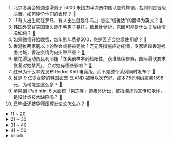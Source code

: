 1. 北京冬奥会短道速滑男子 5000 米接力半决赛中国队意外摔倒，裁判判定晋级决赛，如何评价他们的表现？ [:link:](https://www.zhihu.com/question/516017160)
2. 「有人出生就在罗马，有人出生就是牛马。」怎么“信雅达”的翻译为英文？ [:link:](https://www.zhihu.com/question/502618876)
3. 韩国外交官美国街头遭不明男子暴打，致鼻骨骨折，原因可能是什么？后续情况如何？ [:link:](https://www.zhihu.com/question/515908917)
4. 如果微信开始收费，每年的年费是500，您是否还会继续使用呢？ [:link:](https://www.zhihu.com/question/378265004)
5. 香港推两家庭以上的聚会或将被罚款 1 万元等措施应对疫情，专家建议香港考虑封城，香港疫情为何突然严重？ [:link:](https://www.zhihu.com/question/515930809)
6. 俄花滑运动员瓦利耶娃「冬奥前样本药检阳性，获准继续参赛，国际滑联要求恢复对她禁赛」，会对她有哪些影响？ [:link:](https://www.zhihu.com/question/515947025)
7. 红米为什么率先发布 Redmi K50 电竞版，而不是整个系列同时发布？ [:link:](https://www.zhihu.com/question/515535900)
8. 曾是 9 亿少女梦的韩国衣恋 ELAND 被曝以次充好，成本75元羽绒服卖1598元，为何能差这么多？ [:link:](https://www.zhihu.com/question/515601547)
9. 苹果因 iPad mini 6 大面积「果冻屏」遭集体诉讼，被指控虚假宣传和欺诈，是设计或技术缺陷吗？ [:link:](https://www.zhihu.com/question/515907634)
10. 已毕业还被导师压榨发论文怎么办？ [:link:](https://www.zhihu.com/question/515311630)
<details>
<summary>11 ~ 20</summary>

11. 性格主要来自天生，还是后期教育的影响也很大？孩子在社交上过于羞涩，我该怎么帮助她？ [:link:](https://www.zhihu.com/question/514292324)
12. 等考研成绩有多焦虑？ [:link:](https://www.zhihu.com/question/445558942)
13. 男子 1500 元卖掉自家野生桢楠树，涉危害重点保护植物罪被公诉，如何评价该男子这一行为？ [:link:](https://www.zhihu.com/question/515181535)
14. 30 万的丰田大众为什么做不出奔驰宝马的高级感？ [:link:](https://www.zhihu.com/question/515731740)
15. B 站、完美世界、心动网络等多家游戏公司均有不同规模的裁员，为什么游戏公司成裁员重灾区？ [:link:](https://www.zhihu.com/question/515778713)
16. 教育部 2022 年将办首届中国青少年足球联赛，并筹备首届全国学生（青年）运动会，有哪些信息值得关注？ [:link:](https://www.zhihu.com/question/515410597)
17. 为什么 99% 的人推荐买奥迪 S4，现实中却没几个人买？ [:link:](https://www.zhihu.com/question/515240293)
18. 妈妈以前收走我所有的压岁钱，我俩约定成年后归还我。现在我二十多岁了，她还是不还我，怎么办？ [:link:](https://www.zhihu.com/question/514808450)
19. 西贝莜面村店内被指播放不雅视频，餐厅称「非店员所为，已报警」，涉事人员会受到什么处罚? [:link:](https://www.zhihu.com/question/515792068)
20. 城管查处摊贩时两名女子带小孩趁机哄抢玩具，现已主动认错，如何看待这一事件？家长行为对孩子影响有多大？ [:link:](https://www.zhihu.com/question/515920787)
</details>
<details>
<summary>21 ~ 30</summary>

21. 苏州 2 月 10 日发现一例新冠肺炎无症状感染者，目前当地疫情情况如何？ [:link:](https://www.zhihu.com/question/515779492)
22. 为什么 5G 投资巨大，但在体验上感觉和 4G+ 区别不大？原因是什么？ [:link:](https://www.zhihu.com/question/514129931)
23. 为什么现在年轻人喜欢剧本杀不喜欢 KTV 了？ [:link:](https://www.zhihu.com/question/508676250)
24. 如何看待山东联通宽带规定同一账号限最多同时接入 15 个终端，超出可视为违约？这样的规定合理吗？ [:link:](https://www.zhihu.com/question/515705111)
25. 羽生结弦未完成 4A，赛后表示「不甘心，为什么努力得不到回报」，运动员没拿到满意成绩该如何调整心态？ [:link:](https://www.zhihu.com/question/515912400)
26. 如何看待《进击的巨人》主角艾伦耶格尔获得 Crunchyroll 动画大奖年度最佳反派？ [:link:](https://www.zhihu.com/question/515745967)
27. 媒体报道「中超很可能再次降薪」，将会带来什么影响？ [:link:](https://www.zhihu.com/question/515783615)
28. 现在实业的底层工人越来越少，基本上都是那一批老人，年轻人都不愿意吃苦当工人，以后路该怎么走？ [:link:](https://www.zhihu.com/question/512158920)
29. 3.5 毫米耳机孔，到底是先进还是落后？ [:link:](https://www.zhihu.com/question/447810768)
30. 给弟弟买了一双五百多的鞋子，我妈很生气说我买的鞋子太贵了，我应该怎么说服她？ [:link:](https://www.zhihu.com/question/515151707)
</details>
<details>
<summary>31 ~ 40</summary>

31. 没恋爱过的女生为什么害怕恋爱？ [:link:](https://www.zhihu.com/question/318331000)
32. 如何以「我得知自己是个恶毒女配……」为开头写一篇小说？ [:link:](https://www.zhihu.com/question/410893395)
33. 为什么动画《萤火虫之墓》会引起争议？ [:link:](https://www.zhihu.com/question/41865371)
34. 媒体称：东航客机降落榆林机场“跑道外接地”：部分构件受损暂无伤亡，发生了什么？ [:link:](https://www.zhihu.com/question/515909767)
35. 在大学期间不谈恋爱真的会后悔吗？ [:link:](https://www.zhihu.com/question/515874755)
36. 开车追尾一个无赖，一直拖着不解决怎么办? [:link:](https://www.zhihu.com/question/515312401)
37. 为什么感觉 PS5 还不如 PS2 好玩？ [:link:](https://www.zhihu.com/question/478309024)
38. 如何辨别红头文件的真假？ [:link:](https://www.zhihu.com/question/32255298)
39. 有没有甜到在床上打滚的完结甜文? [:link:](https://www.zhihu.com/question/508183020)
40. 今年6月研究生毕业，4月要查重和抽盲审论文，现在还没开始写初稿，还能写完吗? [:link:](https://www.zhihu.com/question/515844163)
</details>
<details>
<summary>41 ~ 50</summary>

41. 华硕天选 3 在 2022 年游戏本里竞争力如何？ [:link:](https://www.zhihu.com/question/515607335)
42. 人类有没有什么季节性的变化？ [:link:](https://www.zhihu.com/question/514737161)
43. 一个人强大到什么程度，才可以不在乎别人? [:link:](https://www.zhihu.com/question/513696236)
44. 怎么放下一个自己喜欢，却不喜欢自己的人？ [:link:](https://www.zhihu.com/question/514877812)
45. 如何以“那天我准备去死的”为开头，写一篇小说？ [:link:](https://www.zhihu.com/question/503420520)
46. 我23岁还能不能去读大学? [:link:](https://www.zhihu.com/question/515616640)
47. 50岁的人目前生活的怎么样？ [:link:](https://www.zhihu.com/question/450008134)
48. 突然发现和自己一起网上冲浪的沙雕网友是自己的甲方/乙方是什么体验? [:link:](https://www.zhihu.com/question/465724596)
49. 遇到比自己优秀的男生要不要主动出击？ [:link:](https://www.zhihu.com/question/363772645)
50. 2022 Fall你都申请了哪些学校的MA/MS/PhD？申请结果如何？ [:link:](https://www.zhihu.com/question/379814619)
</details><details>
<summary>bilibili</summary>

1. 《原神》八重神子角色PV——「狐之所爱」 [:link:](//www.bilibili.com/video/BV11b4y177H4)
2. 《孤勇者》完整版！谁再说我不关心你们，我跟谁急！！！ [:link:](//www.bilibili.com/video/BV1Mq4y187tw)
3. 月售10000多盒的超人气饼干，自己在家做，结果。。。 [:link:](//www.bilibili.com/video/BV1f34y1k7D5)
4. 圆满了！原来早在16年前官方就埋下了伏笔啊！ [:link:](//www.bilibili.com/video/BV1GT4y1X7AA)
5. 豆腐雕刻“鱼跃” [:link:](//www.bilibili.com/video/BV1Cm4y1Z7LR)
6. 当她拿出豆包的那一刻 我蚌埠住了 [:link:](//www.bilibili.com/video/BV1ET4y1X7PR)
7. 谷爱凌：好的，下一个问题… [:link:](//www.bilibili.com/video/BV1pZ4y1R7qG)
8. 世界上最幸运的冠军，靠运气一路进入决赛，又靠运气获得金牌！ [:link:](//www.bilibili.com/video/BV1ua411y7VP)
9. 看不起中国土狗？我笑了 [:link:](//www.bilibili.com/video/BV1Li4y1f74d)
10. 印度街头煮面兄弟 [:link:](//www.bilibili.com/video/BV1u5411o7hx)
<details>
<summary>11 ~ 20</summary>

11. 【罗翔】我也是第一次到这个地方来，大开眼界！ [:link:](//www.bilibili.com/video/BV1Yi4y1f7ou)
12. 如何把苏伊士运河变没？【硬核狠人26】 [:link:](//www.bilibili.com/video/BV19F41177yJ)
13. 男子去亲戚家拜年，回家途中经过一条泥路，掏出手机拍出绝美大片 [:link:](//www.bilibili.com/video/BV1E5411o7PA)
14. 今年最心疼的一顿饭！上海人均价最高的店，买单差点把我送走！ [:link:](//www.bilibili.com/video/BV1Ci4y1f7W5)
15. “对不起，我还是没能走出那个夏天。” [:link:](//www.bilibili.com/video/BV1Fq4y187Q4)
16. 【明日方舟/动画】九色鹿—敦煌之舞 [:link:](//www.bilibili.com/video/BV1444y1H7hy)
17. 美军：这样下去要输越南了 [:link:](//www.bilibili.com/video/BV1Kq4y187Kk)
18. 久等了！修罗铠甲来了！ [:link:](//www.bilibili.com/video/BV11S4y1G7g6)
19. 你这次吹我林肯公园是吧？！ [:link:](//www.bilibili.com/video/BV1MF411n7tV)
20. 【王濛】我有金墩墩 你们呢？ [:link:](//www.bilibili.com/video/BV15Y411L7QF)
</details>
<details>
<summary>21 ~ 30</summary>

21. 川普烤肉店重新开业！美国最大网红餐厅现在怎样了？ [:link:](//www.bilibili.com/video/BV1434y117aX)
22. 这也能卖？！ [:link:](//www.bilibili.com/video/BV1XT4y1Q7cV)
23. 一口香哭的童年回忆！轰轰炸炸脆脆香香大鱿鱼~ [:link:](//www.bilibili.com/video/BV16a411y7Zd)
24. 你爸过年回家在饭桌上干的那些事 [:link:](//www.bilibili.com/video/BV1Mi4y1f7CR)
25. 很高兴认识你，我又给她唱了两首歌！【国际连线究极尬聊网恋篇 续】 [:link:](//www.bilibili.com/video/BV1Qa411y7bH)
26. 🕶️老谋子真是太懂中国式浪漫了 [:link:](//www.bilibili.com/video/BV1KZ4y1o7pm)
27. 【原神】全网首发最齐全白嫖紫蓝白三色经验书点位（全程剪辑无墨迹） [:link:](//www.bilibili.com/video/BV1su41197mF)
28. 大圣取经是被洗脑了？黑神话前世《斗战神》讲了个什么故事？猴哥背后隐藏惊人内幕！01 [:link:](//www.bilibili.com/video/BV1Yb4y1j76a)
29. 说他傻吧就他会，说他聪明吧一个没吃着 [:link:](//www.bilibili.com/video/BV1JS4y1C7Qc)
30. 恐 怖 生 存 6 [:link:](//www.bilibili.com/video/BV1RP4y1c7of)
</details>
<details>
<summary>31 ~ 40</summary>

31. 《我的梦中情弟》 [:link:](//www.bilibili.com/video/BV175411o73L)
32. 结婚前你必查的6件事，要不然呀，你以为的灵魂伴侣 很可能是个隐藏的大BOSS [:link:](//www.bilibili.com/video/BV1zR4y1j7US)
33. ⚡尺V尺⚡ [:link:](//www.bilibili.com/video/BV1pm4y1d7M5)
34. 武大靖给王濛刷火箭，却“惨遭”王濛踢出直播间 [:link:](//www.bilibili.com/video/BV1834y117o3)
35. 卧槽！谷爱凌这段，鬼知道我听了几遍！！ [:link:](//www.bilibili.com/video/BV1gF411n7kg)
36. 当朋友不开心时，只有巨大麻薯蛋挞杯才能哄好，吸着吃比奶茶过瘾。 [:link:](//www.bilibili.com/video/BV1WR4y177Nd)
37. 这就是格局！#羽生结弦 #冬奥会 [:link:](//www.bilibili.com/video/BV14L4y137qa)
38. 《 沙 雕 新 闻 大 赏 》 [:link:](//www.bilibili.com/video/BV1HY411L7DX)
39. 他要是懂汉语，就会知道央视对他的赞美有多诗情画意了！ [:link:](//www.bilibili.com/video/BV1xa411y7wc)
40. 没有对比，就没有伤害。 [:link:](//www.bilibili.com/video/BV1fS4y1G7un)
</details>
<details>
<summary>41 ~ 50</summary>

41. 很多人问我狗吃的是什么 [:link:](//www.bilibili.com/video/BV1u3411J7Gi)
42. ⚡ 2.5 玩 家 现 状 ⚡ [:link:](//www.bilibili.com/video/BV14R4y177np)
43. 《这人懂不懂短道速滑啊就喊那么大声》 [:link:](//www.bilibili.com/video/BV1Wa41127Bb)
44. 不轻易去评判 特别是在不知情的时候 [:link:](//www.bilibili.com/video/BV1nZ4y1R7bc)
45. 俯卧撑，但监督者是AI。 [:link:](//www.bilibili.com/video/BV1sm4y1Z76x)
46. 当主办方放错了国歌，于是某些血脉就觉醒了！！！ [:link:](//www.bilibili.com/video/BV1ba411y7kW)
47. 【早柚金曲】在稻妻城说晚安~Zzz~[完整版] [:link:](//www.bilibili.com/video/BV1t34y117Y1)
48. 冰墩墩：我瘪了，我装的 [:link:](//www.bilibili.com/video/BV12u41197n3)
49. 回顾2008年北京残奥会点火仪式，3分钟拉拽让全世界动容 [:link:](//www.bilibili.com/video/BV17P4y1P7No)
50. 《关于男友来我家串门惨遭亲戚围观这件事》 [:link:](//www.bilibili.com/video/BV19F411778H)
</details>
<details>
<summary>51 ~ 60</summary>

51. 又一个受封建迷信荼毒的 [:link:](//www.bilibili.com/video/BV13R4y1L7Xa)
52. 一只靠脚刹车的涡轮增鸭 [:link:](//www.bilibili.com/video/BV13R4y1L7Ch)
53. 水 星 迫 降 青 春 版 #2 ！！？ [:link:](//www.bilibili.com/video/BV1eu41197nJ)
54. 女足队员李佳悦骄傲展示奖杯和奖牌，十年苦尽甘来 [:link:](//www.bilibili.com/video/BV1u5411f7BY)
55. 假如2077年的国足... [:link:](//www.bilibili.com/video/BV1V5411f7qT)
56. 0.3秒！LOL光速致命节奏秘籍：极地沙尘暴！【有点骚东西】 [:link:](//www.bilibili.com/video/BV1cr4y1a7Ee)
57. 奶奶的菜地也太出片了吧！我对水壶下手啦！ [:link:](//www.bilibili.com/video/BV11r4y1h7i5)
58. 老师是如何叫醒学生的 [:link:](//www.bilibili.com/video/BV145411o7i1)
59. 内容看完极度舒适（六） [:link:](//www.bilibili.com/video/BV1W34y117QG)
60. 无人机+迫击炮=？？？【迫击炮快乐阴人流#4】 [:link:](//www.bilibili.com/video/BV1QF41177bp)
</details>
<details>
<summary>61 ~ 70</summary>

61. 当你在MC里进行「超难天灾合约」!! [:link:](//www.bilibili.com/video/BV1kL4y1s7ed)
62. 《很遗憾你有个手欠的母亲》 [:link:](//www.bilibili.com/video/BV1Zr4y187fq)
63. 艾伦·耶志毅发动地鸣前怒批调查兵团 [:link:](//www.bilibili.com/video/BV1vr4y1h7d1)
64. 悄悄给爸妈转钱，看看他们各自的反应 [:link:](//www.bilibili.com/video/BV1du41197At)
65. 过年找了山城小栗旬 还原郭富城经典摇头杀 [:link:](//www.bilibili.com/video/BV1Ua411y76y)
66. 1块钱就能做好的酱汤面，没钱也可以好好吃饭！ [:link:](//www.bilibili.com/video/BV1AY411L7Az)
67. “  这只猫不要太离谱  ” [:link:](//www.bilibili.com/video/BV1s44y1H7Nv)
68. 欢迎来到魔法世界～ [:link:](//www.bilibili.com/video/BV1kL4y1377Y)
69. 【花滑运动员千金】2月9日北京冬奥训练 [:link:](//www.bilibili.com/video/BV1rL4y1s7B5)
70. 今天踢到铁板了，万万没想到，就是在树德宁夏的人群中多看了一眼，竟然逮到了一位大神 [:link:](//www.bilibili.com/video/BV1e44y1W7sM)
</details>
<details>
<summary>71 ~ 80</summary>

71. 在半睡半醒的冬日里给你暖意，踏雪前行，付出总会有所收获~感谢三连~ [:link:](//www.bilibili.com/video/BV1PY411L71U)
72. 奇妙厨房（下） [:link:](//www.bilibili.com/video/BV1cF411n7mL)
73. 玉米加农炮机甲？！僵王都能秒杀？？ [:link:](//www.bilibili.com/video/BV16Y411L72G)
74. 人生第一次吃皇帝蟹！一口气就买了俩 [:link:](//www.bilibili.com/video/BV1MR4y1L7RT)
75. 【原神】收藏！白嫖原石！是真能藏啊，全部邀约的隐藏成就 [:link:](//www.bilibili.com/video/BV1Y44y1H7LA)
76. 【配音】这就是网友眼中的国际顶流？ [:link:](//www.bilibili.com/video/BV1xF411J7b1)
77. (挑战)不要相信视频里的每一句话 [:link:](//www.bilibili.com/video/BV1Mr4y1h7wZ)
78. 世界并不完美，我们还有彼此 - 斑鸠 Alec Benjamin 现场剪辑版《If We Have Each Other》【中英双字】 [:link:](//www.bilibili.com/video/BV12Z4y1Z7na)
79. 我必须立刻链接【水无月菌】 [:link:](//www.bilibili.com/video/BV14S4y1C7cf)
80. 也许该换个星球生活了 [:link:](//www.bilibili.com/video/BV11F411J74u)
</details>
<details>
<summary>81 ~ 90</summary>

81. 情人节预演 [:link:](//www.bilibili.com/video/BV1Nq4y187Yv)
82. 和日本女友网恋2年，你们不知道我每天都经历了什么... [:link:](//www.bilibili.com/video/BV1QF41177SV)
83. 《本视频纯属虚构，如有雷同，那可太好了》 [:link:](//www.bilibili.com/video/BV1BS4y1G7SH)
84. 【虾猜热梗】人生无常，大肠包小肠是什么梗？原出处是什么？火的经过详解 [:link:](//www.bilibili.com/video/BV1CZ4y1o7Pk)
85. 动物潦草长相大赏！！ [:link:](//www.bilibili.com/video/BV15q4y1b7wy)
86. 我真的就是开心到想让全世界都知道我滴愿望完成辣啊啊啊啊啊啊啊啊啊啊啊哈哈哈哈！ [:link:](//www.bilibili.com/video/BV1NL4y1s7QG)
87. 4K高清变装丨网络冷门变装视频鉴赏 [:link:](//www.bilibili.com/video/BV1n3411a7BU)
88. 《茄大郎~来喝丫式秘制可乐啦》 [:link:](//www.bilibili.com/video/BV1AP4y1w7aX)
89. 看看是不是你 [:link:](//www.bilibili.com/video/BV1QP4y1c7id)
90. 绑架代替购买没节操 [:link:](//www.bilibili.com/video/BV1j5411o7kL)
</details>
<details>
<summary>91 ~ 100</summary>

91. 云堇踢枪真人版(目前cos里最接近的？) [:link:](//www.bilibili.com/video/BV1Yu411d7A5)
92. 当你的游戏由「运气」来掌握？！ [:link:](//www.bilibili.com/video/BV1Hm4y1d7jp)
93. 冬奥会上的DJ能处，有歌真敢放，怕不是六公主派来的吧 [:link:](//www.bilibili.com/video/BV145411o7Gq)
94. 谷爱凌夺冠一跳后，冰墩墩兴奋地起跳“劈叉” [:link:](//www.bilibili.com/video/BV1Qq4y1b7wG)
95. 感觉和同龄人已经不能交流了 [:link:](//www.bilibili.com/video/BV1fR4y1j7Lh)
96. 普京和马克龙隔超长桌会谈 画面被网友各种玩坏 [:link:](//www.bilibili.com/video/BV15Y411L7tr)
97. 村口被炮吓跑的狗 [:link:](//www.bilibili.com/video/BV1x5411o7Tp)
98. 学校里挂的横幅差点把人笑死 [:link:](//www.bilibili.com/video/BV135411f73U)
99. 山东男孩和爸爸去亲戚家拜年，男孩先声夺人防催婚！爸爸反应亮了 [:link:](//www.bilibili.com/video/BV15Z4y1o7cZ)
100. 【酒の吐槽】刘浩存？这不锅姨吗！二刷四海吐槽这位人造紫薇星 [:link:](//www.bilibili.com/video/BV1WL4y1s78H)
</details></details>